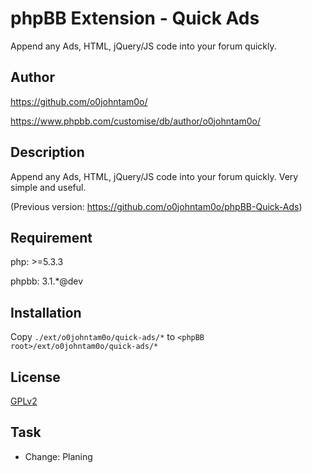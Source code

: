 phpBB Extension - Quick Ads
=========================

Append any Ads, HTML, jQuery/JS code into your forum quickly.

## Author

https://github.com/o0johntam0o/

https://www.phpbb.com/customise/db/author/o0johntam0o/

## Description

Append any Ads, HTML, jQuery/JS code into your forum quickly. Very simple and useful.

(Previous version: https://github.com/o0johntam0o/phpBB-Quick-Ads)

## Requirement

php: >=5.3.3

phpbb: 3.1.*@dev

## Installation

Copy ```./ext/o0johntam0o/quick-ads/*``` to ```<phpBB root>/ext/o0johntam0o/quick-ads/*```

## License

[GPLv2](license.txt)

## Task

* Change: Planing